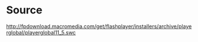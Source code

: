 Source
======

http://fpdownload.macromedia.com/get/flashplayer/installers/archive/playerglobal/playerglobal11_5.swc